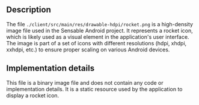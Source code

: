 ## Description

The file `./client/src/main/res/drawable-hdpi/rocket.png` is a high-density image file used in the Sensable Android project. It represents a rocket icon, which is likely used as a visual element in the application's user interface. The image is part of a set of icons with different resolutions (hdpi, xhdpi, xxhdpi, etc.) to ensure proper scaling on various Android devices.


## Implementation details

This file is a binary image file and does not contain any code or implementation details. It is a static resource used by the application to display a rocket icon.



